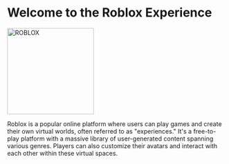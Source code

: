 <html>
    <head>
    </head>
  <body>
    <h1>Welcome to the Roblox Experience</h1>
 <a href="https://ibb.co/3YQPYkzj">
  <img src="https://i.ibb.co/3YQPYkzj/ROBLOX.jpg" alt="ROBLOX" border="0" style="height:200px;">
</a>
    <p>Roblox is a popular online platform where users can play games and create their own virtual worlds, often referred to as "experiences." 
       It's a free-to-play platform with a massive library of user-generated content spanning various genres.
       Players can also customize their avatars and interact with each other within these virtual spaces.</p>
  </body>
</html>
